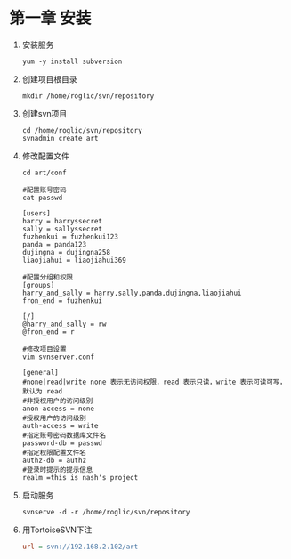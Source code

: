 # 第一章 安装

1. 安装服务

   ```shell
   yum -y install subversion
   ```

2. 创建项目根目录

   ```shell
   mkdir /home/roglic/svn/repository
   ```

3. 创建svn项目

   ```shell
   cd /home/roglic/svn/repository
   svnadmin create art
   ```

4. 修改配置文件

   ```shell
   cd art/conf
   
   #配置账号密码
   cat passwd
   
   [users]
   harry = harryssecret
   sally = sallyssecret
   fuzhenkui = fuzhenkui123
   panda = panda123
   dujingna = dujingna258
   liaojiahui = liaojiahui369
   
   #配置分组和权限
   [groups]
   harry_and_sally = harry,sally,panda,dujingna,liaojiahui
   fron_end = fuzhenkui
   
   [/]
   @harry_and_sally = rw
   @fron_end = r
   
   #修改项目设置
   vim svnserver.conf 
   
   [general]
   #none|read|write none 表示无访问权限，read 表示只读，write 表示可读可写，默认为 read
   #非授权用户的访问级别
   anon-access = none
   #授权用户的访问级别
   auth-access = write
   #指定账号密码数据库文件名
   password-db = passwd
   #指定权限配置文件名
   authz-db = authz
   #登录时提示的提示信息
   realm =this is nash's project
   ```

5. 启动服务

   ```shell
   svnserve -d -r /home/roglic/svn/repository
   ```

6. 用TortoiseSVN下注

   ```ini
   url = svn://192.168.2.102/art
   ```

   


